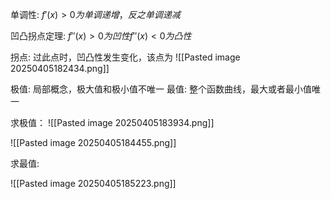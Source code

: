 
单调性: $f'(x)>0 为单调递增 ，反之单调递减$

凹凸拐点定理: $f''(x)>0 为凹性 f''(x)<0 为凸性$

拐点: 过此点时，凹凸性发生变化，该点为
![[Pasted image 20250405182434.png]]

极值: 局部概念，极大值和极小值不唯一
最值: 整个函数曲线，最大或者最小值唯一

求极值：
![[Pasted image 20250405183934.png]]

![[Pasted image 20250405184455.png]]

求最值:

![[Pasted image 20250405185223.png]]